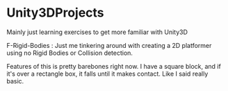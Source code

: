 # Unity3DProjects
Mainly just learning exercises to get more familiar with Unity3D

F-Rigid-Bodies :
Just me tinkering around with creating a 2D platformer using no Rigid Bodies or Collision detection.  

Features of this is pretty barebones right now.  I have a square block, and if it's over a rectangle box, it falls until it makes 
contact.  Like I said really basic.  

